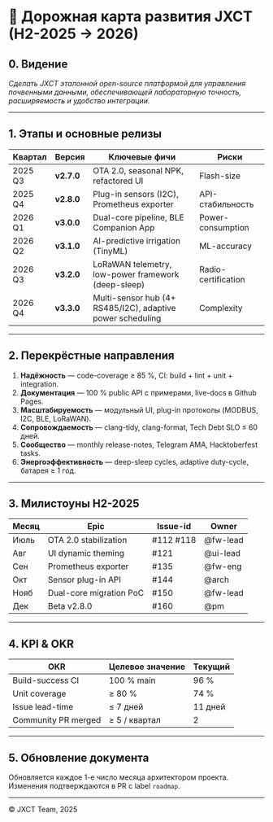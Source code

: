 # 🚧 Дорожная карта развития JXCT (H2-2025 → 2026)

## 0. Видение
*Сделать JXCT эталонной open-source платформой для управления почвенными данными, обеспечивающей лабораторную точность, расширяемость и удобство интеграции.*

---

## 1. Этапы и основные релизы
| Квартал | Версия | Ключевые фичи | Риски |
|---------|---------|---------------|-------|
| 2025 Q3 | **v2.7.0** | OTA 2.0, seasonal NPK, refactored UI | Flash-size |
| 2025 Q4 | **v2.8.0** | Plug-in sensors (I2C), Prometheus exporter | API-стабильность |
| 2026 Q1 | **v3.0.0** | Dual-core pipeline, BLE Companion App | Power-consumption |
| 2026 Q2 | **v3.1.0** | AI-predictive irrigation (TinyML) | ML-accuracy |
| 2026 Q3 | **v3.2.0** | LoRaWAN telemetry, low-power framework (deep-sleep) | Radio-certification |
| 2026 Q4 | **v3.3.0** | Multi-sensor hub (4+ RS485/I2C), adaptive power scheduling | Complexity |

---

## 2. Перекрёстные направления
1. **Надёжность** — code-coverage ≥ 85 %, CI: build + lint + unit + integration.
2. **Документация** — 100 % public API с примерами, live-docs в Github Pages.
3. **Масштабируемость** — модульный UI, plug-in протоколы (MODBUS, I2C, BLE, LoRaWAN).
4. **Сопровождаемость** — clang-tidy, clang-format, Tech Debt SLO ≤ 60 дней.
5. **Сообщество** — monthly release-notes, Telegram AMA, Hacktoberfest tasks.
6. **Энергоэффективность** — deep-sleep cycles, adaptive duty-cycle, батарея ≥ 1 год.

---

## 3. Милистоуны H2-2025
| Месяц | Epic | Issue-id | Owner |
|-------|------|----------|-------|
| Июль  | OTA 2.0 stabilization | #112 #118 | @fw-lead |
| Авг   | UI dynamic theming | #121 | @ui-lead |
| Сен   | Prometheus exporter | #135 | @fw-eng |
| Окт   | Sensor plug-in API | #144 | @arch |
| Нояб  | Dual-core migration PoC | #150 | @fw-lead |
| Дек   | Beta v2.8.0 | #160 | @pm |

---

## 4. KPI & OKR
| OKR | Целевое значение | Текущий |
|-----|------------------|---------|
| Build-success CI | 100 % main | 96 % |
| Unit coverage | ≥ 80 % | 74 % |
| Issue lead-time | ≤ 7 дней | 11 дней |
| Community PR merged | ≥ 5 / квартал | 2 |

---

## 5. Обновление документа
Обновляется каждое 1-е число месяца архитектором проекта. Изменения подтверждаются в PR с label `roadmap`.

---

© JXCT Team, 2025 